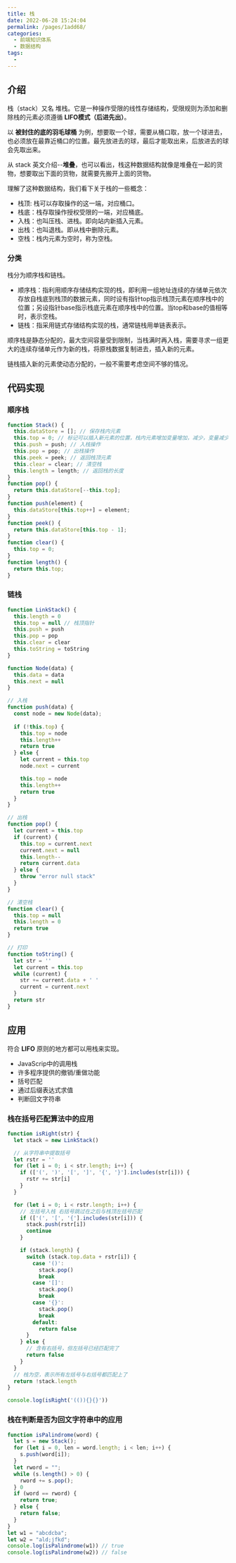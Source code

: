 ```yaml
---
title: 栈
date: 2022-06-28 15:24:04
permalink: /pages/1add68/
categories:
  - 前端知识体系
  - 数据结构
tags:
  - 
---
```


## 介绍

栈（stack）又名 堆栈。它是一种操作受限的线性存储结构，受限规则为添加和删除栈的元素必须遵循 **LIFO模式（后进先出）**。

以 **被封住的底的羽毛球桶** 为例，想要取一个球，需要从桶口取，放一个球进去，也必须放在最靠近桶口的位置。最先放进去的球，最后才能取出来，后放进去的球会先取出来。

<g-img h="250" name="stack.png" />

从 stack 英文介绍--**堆叠**，也可以看出，栈这种数据结构就像是堆叠在一起的货物，想要取出下面的货物，就需要先搬开上面的货物。

理解了这种数据结构，我们看下关于栈的一些概念：

 * 栈顶: 栈可以存取操作的这一端，对应桶口。
 * 栈底：栈存取操作授权受限的一端，对应桶底。
 * 入栈：也叫压栈、进栈。即向站内新插入元素。
 * 出栈：也叫退栈。即从栈中删除元素。
 * 空栈：栈内元素为空时，称为空栈。
  
### 分类

栈分为顺序栈和链栈。

 * 顺序栈：指利用顺序存储结构实现的栈，即利用一组地址连续的存储单元依次存放自栈底到栈顶的数据元素，同时设有指针top指示栈顶元素在顺序栈中的位置；另设指针base指示栈底元素在顺序栈中的位置。当top和base的值相等时，表示空栈。
 * 链栈：指采用链式存储结构实现的栈，通常链栈用单链表表示。

顺序栈是静态分配的，最大空间容量受到限制，当栈满时再入栈，需要寻求一组更大的连续存储单元作为新的栈，将原栈数据复制进去，插入新的元素。

链栈插入新的元素使动态分配的，一般不需要考虑空间不够的情况。

## 代码实现

### 顺序栈

```javascript
function Stack() {
  this.dataStore = []; // 保存栈内元素 
  this.top = 0; // 标记可以插入新元素的位置，栈内元素增加变量增加，减少，变量减少 
  this.push = push; // 入栈操作 
  this.pop = pop; // 出栈操作 
  this.peek = peek; // 返回栈顶元素 
  this.clear = clear; // 清空栈 
  this.length = length; // 返回栈的长度 
}
function pop() {
  return this.dataStore[--this.top];
}
function push(element) {
  this.dataStore[this.top++] = element;
}
function peek() {
  return this.dataStore[this.top - 1];
}
function clear() {
  this.top = 0;
}
function length() {
  return this.top;
}
```

### 链栈

```javascript
function LinkStack() {
  this.length = 0
  this.top = null // 栈顶指针
  this.push = push
  this.pop = pop
  this.clear = clear
  this.toString = toString
}

function Node(data) {
  this.data = data
  this.next = null
}

// 入栈
function push(data) {
  const node = new Node(data);
  
  if (!this.top) {
    this.top = node
    this.length++
    return true
  } else {
    let current = this.top
    node.next = current

    this.top = node
    this.length++
    return true
  }
}

// 出栈
function pop() {
  let current = this.top
  if (current) {
    this.top = current.next
    current.next = null
    this.length--
    return current.data
  } else {
    throw "error null stack"
  }
}

// 清空栈
function clear() {
  this.top = null
  this.length = 0
  return true
}

// 打印
function toString() {
  let str = ''
  let current = this.top
  while (current) {
    str += current.data + ' '
    current = current.next
  }
  return str
}
```

## 应用

符合 **LIFO** 原则的地方都可以用栈来实现。

 * JavaScrip中的调用栈
 * 许多程序提供的撤销/重做功能
 * 括号匹配
 * 通过后缀表达式求值
 * 判断回文字符串

### 栈在括号匹配算法中的应用

```javascript
function isRight(str) {
  let stack = new LinkStack()

  // 从字符串中提取括号
  let rstr = ''
  for (let i = 0; i < str.length; i++) {
    if (['(', ')', '[', ']', '{', '}'].includes(str[i])) {
      rstr += str[i]
    }
  }

  for (let i = 0; i < rstr.length; i++) {
    // 左括号入栈 右括号跳过在之后与栈顶左括号匹配
    if (['(', '[', '{'].includes(str[i])) {
      stack.push(rstr[i])
      continue
    }

    if (stack.length) {
      switch (stack.top.data + rstr[i]) {
        case '()':
          stack.pop()
          break
        case '[]':
          stack.pop()
          break
        case '{}':
          stack.pop()
          break
        default:
          return false
      }
    } else {
      // 含有右括号，但左括号已经匹配完了
      return false
    }
  }
  // 栈为空，表示所有左括号与右括号都匹配上了
  return !stack.length
}

console.log(isRight('(()){}{}'))
```

### 栈在判断是否为回文字符串中的应用

```javascript
function isPalindrome(word) {
  let s = new Stack();
  for (let i = 0, len = word.length; i < len; i++) {
    s.push(word[i]);
  }
  let rword = "";
  while (s.length() > 0) {
    rword += s.pop();
  } 0
  if (word == rword) {
    return true;
  } else {
    return false;
  }
}
let w1 = "abcdcba";
let w2 = "ald;jfkd";
console.log(isPalindrome(w1)) // true
console.log(isPalindrome(w2)) // false
```
